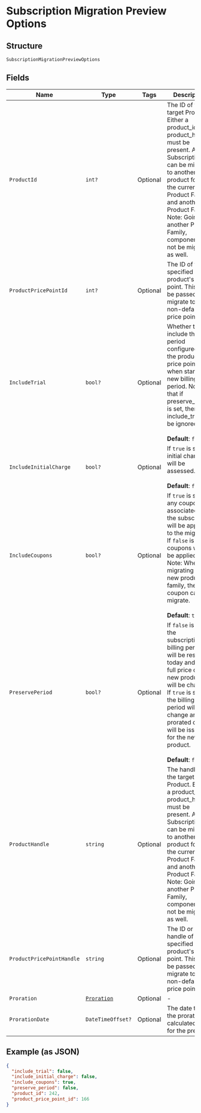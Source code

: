 
# Subscription Migration Preview Options

## Structure

`SubscriptionMigrationPreviewOptions`

## Fields

| Name | Type | Tags | Description |
|  --- | --- | --- | --- |
| `ProductId` | `int?` | Optional | The ID of the target Product. Either a product_id or product_handle must be present. A Subscription can be migrated to another product for both the current Product Family and another Product Family. Note: Going to another Product Family, components will not be migrated as well. |
| `ProductPricePointId` | `int?` | Optional | The ID of the specified product's price point. This can be passed to migrate to a non-default price point. |
| `IncludeTrial` | `bool?` | Optional | Whether to include the trial period configured for the product price point when starting a new billing period. Note that if preserve_period is set, then include_trial will be ignored.<br><br>**Default**: `false` |
| `IncludeInitialCharge` | `bool?` | Optional | If `true` is sent initial charges will be assessed.<br><br>**Default**: `false` |
| `IncludeCoupons` | `bool?` | Optional | If `true` is sent, any coupons associated with the subscription will be applied to the migration. If `false` is sent, coupons will not be applied. Note: When migrating to a new product family, the coupon cannot migrate.<br><br>**Default**: `true` |
| `PreservePeriod` | `bool?` | Optional | If `false` is sent, the subscription's billing period will be reset to today and the full price of the new product will be charged. If `true` is sent, the billing period will not change and a prorated charge will be issued for the new product.<br><br>**Default**: `false` |
| `ProductHandle` | `string` | Optional | The handle of the target Product. Either a product_id or product_handle must be present. A Subscription can be migrated to another product for both the current Product Family and another Product Family. Note: Going to another Product Family, components will not be migrated as well. |
| `ProductPricePointHandle` | `string` | Optional | The ID or handle of the specified product's price point. This can be passed to migrate to a non-default price point. |
| `Proration` | [`Proration`](../../doc/models/proration.md) | Optional | - |
| `ProrationDate` | `DateTimeOffset?` | Optional | The date that the proration is calculated from for the preview |

## Example (as JSON)

```json
{
  "include_trial": false,
  "include_initial_charge": false,
  "include_coupons": true,
  "preserve_period": false,
  "product_id": 242,
  "product_price_point_id": 166
}
```

